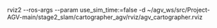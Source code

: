 rviz2 --ros-args --param use_sim_time:=false -d ~/agv_ws/src/Project-AGV-main/stage2_slam/cartographer_agv/rviz/agv_cartographer.rviz
